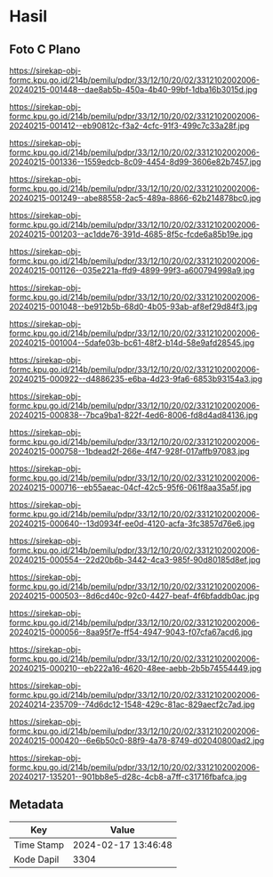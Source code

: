 # Hasil

## Foto C Plano

https://sirekap-obj-formc.kpu.go.id/214b/pemilu/pdpr/33/12/10/20/02/3312102002006-20240215-001448--dae8ab5b-450a-4b40-99bf-1dba16b3015d.jpg

https://sirekap-obj-formc.kpu.go.id/214b/pemilu/pdpr/33/12/10/20/02/3312102002006-20240215-001412--eb90812c-f3a2-4cfc-91f3-499c7c33a28f.jpg

https://sirekap-obj-formc.kpu.go.id/214b/pemilu/pdpr/33/12/10/20/02/3312102002006-20240215-001336--1559edcb-8c09-4454-8d99-3606e82b7457.jpg

https://sirekap-obj-formc.kpu.go.id/214b/pemilu/pdpr/33/12/10/20/02/3312102002006-20240215-001249--abe88558-2ac5-489a-8866-62b214878bc0.jpg

https://sirekap-obj-formc.kpu.go.id/214b/pemilu/pdpr/33/12/10/20/02/3312102002006-20240215-001203--ac1dde76-391d-4685-8f5c-fcde6a85b19e.jpg

https://sirekap-obj-formc.kpu.go.id/214b/pemilu/pdpr/33/12/10/20/02/3312102002006-20240215-001126--035e221a-ffd9-4899-99f3-a600794998a9.jpg

https://sirekap-obj-formc.kpu.go.id/214b/pemilu/pdpr/33/12/10/20/02/3312102002006-20240215-001048--be912b5b-68d0-4b05-93ab-af8ef29d84f3.jpg

https://sirekap-obj-formc.kpu.go.id/214b/pemilu/pdpr/33/12/10/20/02/3312102002006-20240215-001004--5dafe03b-bc61-48f2-b14d-58e9afd28545.jpg

https://sirekap-obj-formc.kpu.go.id/214b/pemilu/pdpr/33/12/10/20/02/3312102002006-20240215-000922--d4886235-e6ba-4d23-9fa6-6853b93154a3.jpg

https://sirekap-obj-formc.kpu.go.id/214b/pemilu/pdpr/33/12/10/20/02/3312102002006-20240215-000838--7bca9ba1-822f-4ed6-8006-fd8d4ad84136.jpg

https://sirekap-obj-formc.kpu.go.id/214b/pemilu/pdpr/33/12/10/20/02/3312102002006-20240215-000758--1bdead2f-266e-4f47-928f-017affb97083.jpg

https://sirekap-obj-formc.kpu.go.id/214b/pemilu/pdpr/33/12/10/20/02/3312102002006-20240215-000716--eb55aeac-04cf-42c5-95f6-061f8aa35a5f.jpg

https://sirekap-obj-formc.kpu.go.id/214b/pemilu/pdpr/33/12/10/20/02/3312102002006-20240215-000640--13d0934f-ee0d-4120-acfa-3fc3857d76e6.jpg

https://sirekap-obj-formc.kpu.go.id/214b/pemilu/pdpr/33/12/10/20/02/3312102002006-20240215-000554--22d20b6b-3442-4ca3-985f-90d80185d8ef.jpg

https://sirekap-obj-formc.kpu.go.id/214b/pemilu/pdpr/33/12/10/20/02/3312102002006-20240215-000503--8d6cd40c-92c0-4427-beaf-4f6bfaddb0ac.jpg

https://sirekap-obj-formc.kpu.go.id/214b/pemilu/pdpr/33/12/10/20/02/3312102002006-20240215-000056--8aa95f7e-ff54-4947-9043-f07cfa67acd6.jpg

https://sirekap-obj-formc.kpu.go.id/214b/pemilu/pdpr/33/12/10/20/02/3312102002006-20240215-000210--eb222a16-4620-48ee-aebb-2b5b74554449.jpg

https://sirekap-obj-formc.kpu.go.id/214b/pemilu/pdpr/33/12/10/20/02/3312102002006-20240214-235709--74d6dc12-1548-429c-81ac-829aecf2c7ad.jpg

https://sirekap-obj-formc.kpu.go.id/214b/pemilu/pdpr/33/12/10/20/02/3312102002006-20240215-000420--6e6b50c0-88f9-4a78-8749-d02040800ad2.jpg

https://sirekap-obj-formc.kpu.go.id/214b/pemilu/pdpr/33/12/10/20/02/3312102002006-20240217-135201--901bb8e5-d28c-4cb8-a7ff-c31716fbafca.jpg


## Metadata

| Key        | Value               |
| ---------- | ------------------- |
| Time Stamp | 2024-02-17 13:46:48 |
| Kode Dapil | 3304                |




